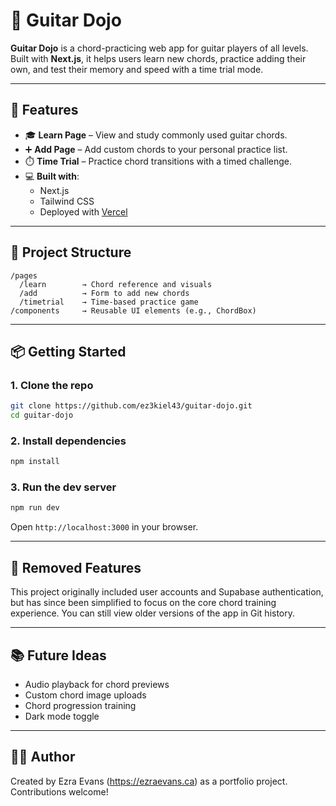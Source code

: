 # 🎸 Guitar Dojo

**Guitar Dojo** is a chord-practicing web app for guitar players of all levels. Built with **Next.js**, it helps users learn new chords, practice adding their own, and test their memory and speed with a time trial mode.

---

## 🚀 Features

- 🎓 **Learn Page** – View and study commonly used guitar chords.
- ➕ **Add Page** – Add custom chords to your personal practice list.
- ⏱️ **Time Trial** – Practice chord transitions with a timed challenge.
- 💻 **Built with**:
  - Next.js
  - Tailwind CSS
  - Deployed with [Vercel](https://vercel.com)

---

## 🧱 Project Structure

```
/pages
  /learn        → Chord reference and visuals
  /add          → Form to add new chords
  /timetrial    → Time-based practice game
/components     → Reusable UI elements (e.g., ChordBox)
```

---

## 📦 Getting Started

### 1. Clone the repo
```bash
git clone https://github.com/ez3kiel43/guitar-dojo.git
cd guitar-dojo
```

### 2. Install dependencies
```bash
npm install
```

### 3. Run the dev server
```bash
npm run dev
```

Open `http://localhost:3000` in your browser.

---

## 🧹 Removed Features

This project originally included user accounts and Supabase authentication, but has since been simplified to focus on the core chord training experience. You can still view older versions of the app in Git history.

---

## 📚 Future Ideas

- Audio playback for chord previews
- Custom chord image uploads
- Chord progression training
- Dark mode toggle

---

## 🧑‍💻 Author

Created by Ezra Evans (https://ezraevans.ca) as a portfolio project. Contributions welcome!
